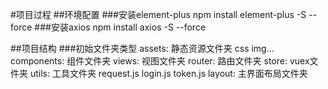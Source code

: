 #项目过程
##环境配置
###安装element-plus
    npm install element-plus -S --force
###安装axios
    npm install axios -S --force

##项目结构
###初始文件夹类型
assets: 静态资源文件夹 css img...
components: 组件文件夹
views: 视图文件夹
router: 路由文件夹
store: vuex文件夹
utils: 工具文件夹  request.js  login.js   token.js
layout: 主界面布局文件夹


